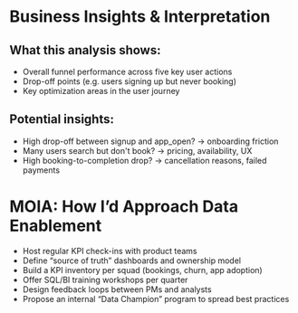# Business Insights & Interpretation

## What this analysis shows:
- Overall funnel performance across five key user actions
- Drop-off points (e.g. users signing up but never booking)
- Key optimization areas in the user journey

## Potential insights:
- High drop-off between signup and app_open? → onboarding friction
- Many users search but don't book? → pricing, availability, UX
- High booking-to-completion drop? → cancellation reasons, failed payments

# MOIA: How I’d Approach Data Enablement

- Host regular KPI check-ins with product teams
- Define “source of truth” dashboards and ownership model
- Build a KPI inventory per squad (bookings, churn, app adoption)
- Offer SQL/BI training workshops per quarter
- Design feedback loops between PMs and analysts
- Propose an internal “Data Champion” program to spread best practices
